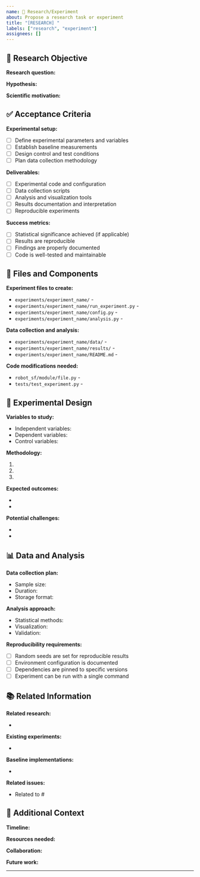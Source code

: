 ```yaml
---
name: 🔬 Research/Experiment
about: Propose a research task or experiment
title: "[RESEARCH] "
labels: ["research", "experiment"]
assignees: []
---
```


## 🔬 Research Objective

**Research question:**
<!-- What specific question are we trying to answer? -->

**Hypothesis:**
<!-- What do we expect to find or prove? -->

**Scientific motivation:**
<!-- Why is this research important? What gap does it fill? -->

## ✅ Acceptance Criteria

**Experimental setup:**
- [ ] Define experimental parameters and variables
- [ ] Establish baseline measurements
- [ ] Design control and test conditions
- [ ] Plan data collection methodology

**Deliverables:**
- [ ] Experimental code and configuration
- [ ] Data collection scripts
- [ ] Analysis and visualization tools
- [ ] Results documentation and interpretation
- [ ] Reproducible experiments

**Success metrics:**
- [ ] Statistical significance achieved (if applicable)
- [ ] Results are reproducible
- [ ] Findings are properly documented
- [ ] Code is well-tested and maintainable

## 📁 Files and Components

**Experiment files to create:**
- `experiments/experiment_name/` - <!-- Experiment directory structure -->
- `experiments/experiment_name/run_experiment.py` - <!-- Main experiment script -->
- `experiments/experiment_name/config.py` - <!-- Experiment configuration -->
- `experiments/experiment_name/analysis.py` - <!-- Data analysis script -->

**Data collection and analysis:**
- `experiments/experiment_name/data/` - <!-- Data storage -->
- `experiments/experiment_name/results/` - <!-- Results and plots -->
- `experiments/experiment_name/README.md` - <!-- Experiment documentation -->

**Code modifications needed:**
- `robot_sf/module/file.py` - <!-- If existing code needs modification -->
- `tests/test_experiment.py` - <!-- Tests for experiment code -->

## 🔧 Experimental Design

**Variables to study:**
- Independent variables: <!-- What we're changing -->
- Dependent variables: <!-- What we're measuring -->
- Control variables: <!-- What we're keeping constant -->

**Methodology:**
1. <!-- Step-by-step experimental procedure -->
2. <!-- Data collection approach -->
3. <!-- Analysis methodology -->

**Expected outcomes:**
- <!-- What results do we expect? -->
- <!-- How will we interpret different scenarios? -->

**Potential challenges:**
- <!-- What could go wrong? -->
- <!-- How will we handle edge cases? -->

## 📊 Data and Analysis

**Data collection plan:**
- Sample size: <!-- How much data do we need? -->
- Duration: <!-- How long will experiments run? -->
- Storage format: <!-- How will data be stored? -->

**Analysis approach:**
- Statistical methods: <!-- What analysis will be performed? -->
- Visualization: <!-- What plots/charts will be created? -->
- Validation: <!-- How will results be validated? -->

**Reproducibility requirements:**
- [ ] Random seeds are set for reproducible results
- [ ] Environment configuration is documented
- [ ] Dependencies are pinned to specific versions
- [ ] Experiment can be run with a single command

## 📚 Related Information

**Related research:**
- <!-- Links to relevant papers, research -->

**Existing experiments:**
- <!-- Reference to similar experiments in the codebase -->

**Baseline implementations:**
- <!-- What existing code can be used as a starting point? -->

**Related issues:**
- Related to # <!-- Link to related issues -->

## 🎯 Additional Context

**Timeline:** <!-- Expected duration for this research -->

**Resources needed:** <!-- Computational resources, datasets, etc. -->

**Collaboration:** <!-- Who else should be involved? -->

**Future work:** <!-- How might this research extend? -->

---

<!-- 
📝 **For GitHub Copilot:** This research task follows scientific best practices.
Ensure experiments are reproducible and well-documented.
Follow the data analysis patterns established in existing examples.
Use proper version control for experimental code and data.
-->